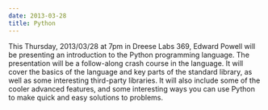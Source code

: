 ```yaml
---
date: 2013-03-28
title: Python
---
```

This Thursday, 2013/03/28 at 7pm in Dreese Labs 369, Edward Powell will be presenting an introduction to the Python programming language. The presentation will be a follow-along crash course in the language. It will cover the basics of the language and key parts of the standard library, as well as some interesting third-party libraries. It will also include some of the cooler advanced features, and some interesting ways you can use Python to make quick and easy solutions to problems.
